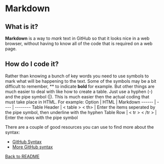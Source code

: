 # Markdown
## What is it?
**Markdown** is a way to *mark* text in GitHub so that it looks nice in a web browser, without having to know all of the code that is required on a web page.
## How do I code it?
Rather than knowing a bunch of key words you need to use symbols to mark what will be happening to the text. Some of the symbols may be a bit difficult to remember, ** to indicate **bold** for example.
But other things are much easier to deal with like how to create a table. Just use a hyphen (-) and the pipe symbol (|). This is much easier then the actual coding that must take place in HTML. For example:
Option | HTML | Markdown
------ | ---- | --------
Table Header | < table > < th> | Enter the items seperated by the pipe symbol, then underline with the hyphen
Table Row | < tr > < /tr > | Enter the rows with the pipe symbol

There are a couple of good resources you can use to find more about the syntax:
- [GitHub Syntax](https://guides.github.com/features/mastering-markdown/)
- [More GitHub syntax](https://docs.github.com/en/github/writing-on-github/basic-writing-and-formatting-syntax)

[Back to README](README.md)

